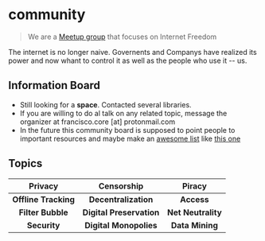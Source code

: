 # community
> We are a [Meetup group](https://www.meetup.com/Internet-Freedom-Lisbon/) that focuses on Internet Freedom

The internet is no longer naive. Governents and Companys have realized its power and now whant to control it as well as the people who use it -- us.



## Information Board

* Still looking for a **space**. Contacted several libraries.
* If you are willing to do al talk on any related topic, message the organizer at francisco.core [at] protonmail.com
* In the future this community board is supposed to point people to important resources and maybe make an [awesome list](https://github.com/sindresorhus/awesome) like [this one](https://github.com/drewrwilson/toolsforactivism)

## Topics

|       Privacy        |        Censorship        |       Piracy       |
| :------------------: | :----------------------: | :----------------: |
| **Offline Tracking** |   **Decentralization**   |     **Access**     |
|  **Filter Bubble**   | **Digital Preservation** | **Net Neutrality** |
|     **Security**     |  **Digital Monopolies**  |  **Data Mining**   |

